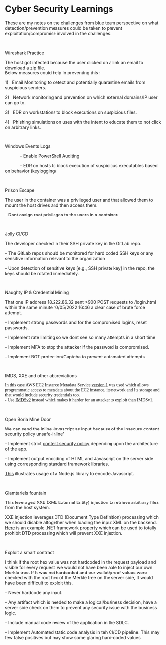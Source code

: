 # Cyber Security Learnings

<p class=NormalText>These are my notes on the challenges from blue team
perspective on what detection/prevention measures could be taken to prevent
exploitation/compromise involved in the challenges.</p>

<p class=NormalText>&nbsp;</p>

<p class=TableRowBold>Wireshark Practice</p>

<p class=TableRowBold><span style='font-weight:normal'>The host got infected
because the user clicked on a link an email to download a zip file. <br>
Below measures could help in preventing this :</span></p>

<p class=TableRowBold style=' margin-xxxleft:.5in;'><span
style='font-weight:normal'>1)<span style='font:7.0pt "Times New Roman"'>&nbsp;&nbsp;&nbsp;&nbsp;
</span></span><span style='font-weight:normal'>Email Monitoring to detect and potentially
quarantine emails from suspicious senders.</span></p>

<p class=TableRowBold style=' margin-xxxleft:.5in;'><span
style='font-weight:normal'>2)<span style='font:7.0pt "Times New Roman"'>&nbsp;&nbsp;&nbsp;&nbsp;
</span></span><span style='font-weight:normal'>Network monitoring and
prevention on which external domains/IP user can go to.</span></p>

<p class=TableRowBold style=' margin-xxxleft:.5in;'><span
style='font-weight:normal'>3)<span style='font:7.0pt "Times New Roman"'>&nbsp;&nbsp;&nbsp;&nbsp;
</span></span><span style='font-weight:normal'>EDR on workstations to block
executions on suspicious files.</span></p>

<p class=TableRowBold style=' margin-xxxleft:.5in;'><span
style='font-weight:normal'>4)<span style='font:7.0pt "Times New Roman"'>&nbsp;&nbsp;&nbsp;&nbsp;
</span></span><span style='font-weight:normal'>Phishing simulations on uses with
the intent to educate them to not click on arbitrary links.</span></p>

<p class=TableRowBold><span style='font-weight:normal'>&nbsp;</span></p>

<p class=TableRowBold>Windows Events Logs </p>

<p class=TableRowBold style='text-indent:.5in'><span style='font-weight:normal'>-
Enable PowerShell Auditing </span></p>

<p class=TableRowBold style='text-indent:.5in'><span style='font-weight:normal'>-
EDR on hosts to block execution of suspicious executables based on behavior
(keylogging)</span></p>

<p class=TableRowBold><span style='font-weight:normal'>&nbsp;</span></p>

<p class=TableRowBold>Prison Escape</p>

<p class=TableRowBold><span style='font-weight:normal'>The user in the
container was a privileged user and that allowed them to mount the host drives
and then access them.</span></p>

<p class=TableRowBold><span style='font-weight:normal'>- Dont assign root
privileges to the users in a container.</span></p>

<p class=TableRowBold><span style='font-weight:normal'>&nbsp;</span></p>

<p class=TableRowBold>Jolly CI/CD</p>

<p class=TableRowBold><span style='font-weight:normal'>The developer checked in
their SSH private key in the GitLab repo.</span></p>

<p class=TableRowBold><span style='font-weight:normal'>- The GitLab repos
should be monitored for hard coded SSH keys or any sensitive information
relevant to the organization</span></p>

<p class=TableRowBold><span style='font-weight:normal'>- Upon detection of
sensitive keys [e.g., SSH private key] in the repo, the keys should be rotated
immediately.</span></p>

<p class=TableRowBold><span style='font-weight:normal'>&nbsp;</span></p>

<p class=TableRowBold>Naughty IP &amp; Credential Mining</p>

<p class=TableRowBold><span style='font-weight:normal'>That one IP address
18.222.86.32 sent </span>&gt;900 POST requests<span style='font-weight:normal'>
to /login.html within the same minute 10/05/2022 16:46  a clear case of brute
force attempt.</span></p>

<p class=TableRowBold><span style='font-weight:normal'>- Implement strong
passwords and for the compromised logins, reset passwords.</span></p>

<p class=TableRowBold><span style='font-weight:normal'>- Implement rate
limiting so we dont see so many attempts in a short time</span></p>

<p class=TableRowBold><span style='font-weight:normal'>- Implement MFA to stop
the attacker if the password is compromised.</span></p>

<p class=TableRowBold><span style='font-weight:normal'>- Implement BOT
protection/Captcha to prevent automated attempts.</span></p>

<p class=TableRowBold><span style='font-weight:normal'>&nbsp;</span></p>

<p class=TableRowBold>IMDS, XXE and other abbreviations</p>

<p class=MsoNormal><span style='font-family:"Cambria",serif'>In this case AWS
EC2 Instance Metadata Service <u>version 1</u> was used which allows
programmatic access to metadata about the EC2 instance, its network and Its
storage and that would include security credentials too.<br>
- Use </span><a
href="https://aws.amazon.com/blogs/security/defense-in-depth-open-firewalls-reverse-proxies-ssrf-vulnerabilities-ec2-instance-metadata-service/"><span
style='font-family:"Cambria",serif'>IMDSv2</span></a><span style='font-family:
"Cambria",serif'> instead which makes it harder for an attacker to exploit than
IMDSv1.</span></p>

<p class=NormalText>&nbsp;</p>

<p class=TableRowBold>Open Boria Mine Door</p>

<p class=TableRowBold><span style='font-weight:normal'>We can send the inline
Javascript as input because of the insecure content security policy unsafe-inline'</span></p>

<p class=TableRowBold><span style='font-weight:normal'>- Implement strict </span><a
href="https://owasp.org/www-community/controls/Content_Security_Policy"><span
style='font-weight:normal'>content security policy</span></a><span
style='font-weight:normal'> depending upon the architecture of the app.</span></p>

<p class=TableRowBold><span style='font-weight:normal'>- Implement output
encoding of HTML and Javascript on the server side using corresponding standard
framework libraries.</span></p>

<p class=TableRowBold><a href="https://xss.js.org/#/"><span style='font-weight:
normal'>This</span></a><span style='font-weight:normal'> illustrates usage of
a Node.js library to encode Javascript.</span></p>

<p class=TableRowBold><span style='font-weight:normal'>&nbsp;</span></p>

<p class=TableRowBold>Glamtariels fountain</p>

<p class=TableRowBold><span style='font-weight:normal'>This leveraged XXE (XML
External Entity) injection to retrieve arbitrary files from the host system.</span></p>

<p class=TableRowBold><span style='font-weight:normal'>XXE injection leverages
DTD (Document Type Definition) processing which we should disable altogether
when loading the input XML on the backend. </span><a
href="https://learn.microsoft.com/en-us/dotnet/api/system.xml.xmlreadersettings.dtdprocessing?view=net-7.0"><span
style='font-weight:normal'>Here</span></a><span style='font-weight:normal'> is
an example .NET framework property which can be used to totally prohibit DTD
processing which will prevent XXE injection.</span></p>

<p class=TableRowBold><span style='font-weight:normal'>&nbsp;</span></p>

<p class=TableRowBold>Exploit a smart contract</p>

<p class=TableRowBold><span style='font-weight:normal'>I think if the root hex
value was not hardcoded in the request payload and visible for every request,
we would not have been able to inject our own Merkle tree. If It was not
hardcoded and our wallet/proof values were checked with the root hex of the
Merkle tree on the server side, It would have been difficult to exploit this.</span></p>

<p class=TableRowBold><span style='font-weight:normal'>- Never hardcode any
input.</span></p>

<p class=TableRowBold><span style='font-weight:normal'>- Any artifact which is
needed to make a logical/business decision, have a server side check on them to
prevent any security issue with the business logic.</span></p>

<p class=TableRowBold><span style='font-weight:normal'>- Include manual code review of the application in the SDLC.</span></p>
<p class=TableRowBold><span style='font-weight:normal'>- Implement Automated static code analysis in teh CI/CD pipeline. 
This may few false positives but may show some glaring hard-coded values</span></p>

</div>
